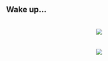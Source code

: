 ## Wake up... 
<h1 align="center">
    <img src="https://readme-typing-svg.herokuapp.com/?font=Righteous&size=35&center=true&vCenter=true&width=500&height=70&duration=4000&lines=Follow+the+white+rabbit!;+🐇+🐇+🐇+🐇+🐇;" />
</h1>
<h1 align="center">
    <img src="https://readme-typing-svg.herokuapp.com/?font=Leftteous&size=35&center=true&vCenter=true&width=500&height=70&duration=4000&lines=Follow+the+white+rabbit!;+🐇+🐇+🐇+🐇+🐇;" />
</h1>

<!--
**KarinaTelles/KarinaTelles** is a ✨ _special_ ✨ repository because its `README.md` (this file) appears on your GitHub profile.

Here are some ideas to get you started:

- 🔭 I’m currently working on ...
- 🌱 I’m currently learning ...
- 👯 I’m looking to collaborate on ...
- 🤔 I’m looking for help with ...
- 💬 Ask me about ...
- 📫 How to reach me: ...
- 😄 Pronouns: ...
- ⚡ Fun fact: ...
-->
